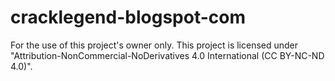 # cracklegend-blogspot-com
For the use of this project's owner only. This project is licensed under "Attribution-NonCommercial-NoDerivatives 4.0 International (CC BY-NC-ND 4.0)".
